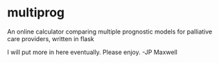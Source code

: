 # multiprog
An online calculator comparing multiple prognostic models for palliative care providers, written in flask

I will put more in here eventually.  Please enjoy.
-JP Maxwell

